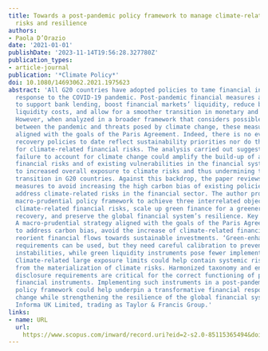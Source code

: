 ```yaml
---
title: Towards a post-pandemic policy framework to manage climate-related financial
  risks and resilience
authors:
- Paola D’Orazio
date: '2021-01-01'
publishDate: '2023-11-14T19:56:28.327780Z'
publication_types:
- article-journal
publication: '*Climate Policy*'
doi: 10.1080/14693062.2021.1975623
abstract: 'All G20 countries have adopted policies to tame financial instability in
  response to the COVID-19 pandemic. Post-pandemic financial measures are designed
  to support bank lending, boost financial markets’ liquidity, reduce banks’ funding
  liquidity costs, and allow for a smoother transition in monetary and fiscal policies.
  However, when analyzed in a broader framework that considers possible interlinkages
  between the pandemic and threats posed by climate change, these measures are not
  aligned with the goals of the Paris Agreement. Indeed, there is no evidence that
  recovery policies to date reflect sustainability priorities nor do they account
  for climate-related financial risks. The analysis carried out suggests that this
  failure to account for climate change could amplify the build-up of additional climate-related
  financial risks and of existing vulnerabilities in the financial system, leading
  to increased overall exposure to climate risks and thus undermining the low-carbon
  transition in G20 countries. Against this backdrop, the paper reviews several financial
  measures to avoid increasing the high carbon bias of existing policies and to explicitly
  address climate-related risks in the financial sector. The author proposes an enhanced
  macro-prudential policy framework to achieve three interrelated objectives: tackle
  climate-related financial risks, scale up green finance for a greener and more sustainable
  recovery, and preserve the global financial system’s resilience. Key policy insights:
  A macro-prudential strategy aligned with the goals of the Paris Agreement is needed
  to address carbon bias, avoid the increase of climate-related financial risks, and
  reorient financial flows towards sustainable investments. ‘Green-enhanced’ capital
  requirements can be used, but they need careful calibration to prevent financial
  instabilities, while green liquidity instruments pose fewer implementation concerns.
  Climate-related large exposure limits could help contain systemic risks deriving
  from the materialization of climate risks. Harmonized taxonomy and enhanced climate-related
  disclosure requirements are critical for the correct functioning of proposed climate-related
  financial instruments. Implementing such instruments in a post-pandemic financial
  policy framework could help underpin a transformative financial response to climate
  change while strengthening the resilience of the global financial system. © 2021
  Informa UK Limited, trading as Taylor & Francis Group.'
links:
- name: URL
  url: 
    https://www.scopus.com/inward/record.uri?eid=2-s2.0-85115365494&doi=10.1080%2f14693062.2021.1975623&partnerID=40&md5=786a09ed1c4c3e87481a1b261cc6c424
---
```

